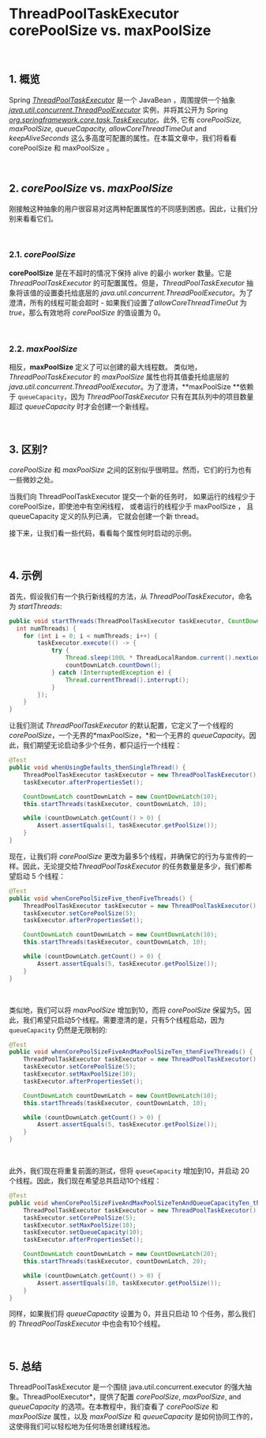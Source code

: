 # ThreadPoolTaskExecutor corePoolSize vs. maxPoolSize

&nbsp;

## 1. 概览

Spring [*ThreadPoolTaskExecutor*](https://docs.spring.io/spring-framework/docs/current/javadoc-api/org/springframework/scheduling/concurrent/ThreadPoolTaskExecutor.html) 是一个 JavaBean ，周围提供一个抽象 [*java.util.concurrent.ThreadPoolExecutor*](https://www.baeldung.com/java-executor-service-tutorial) 实例，并将其公开为 Spring [*org.springframework.core.task.TaskExecutor*](https://docs.spring.io/spring-framework/docs/current/javadoc-api/org/springframework/core/task/TaskExecutor.html)。此外, 它有 *corePoolSize, maxPoolSize, queueCapacity, allowCoreThreadTimeOut* and *keepAliveSeconds* 这么多高度可配置的属性。在本篇文章中，我们将看看  corePoolSize 和 maxPoolSize 。

&nbsp;

## 2. *corePoolSize* vs. *maxPoolSize*

刚接触这种抽象的用户很容易对这两种配置属性的不同感到困惑。因此，让我们分别来看看它们。

&nbsp;

### 2.1. *corePoolSize*

**corePoolSize** 是在不超时的情况下保持 alive 的最小 worker 数量。它是 *ThreadPoolTaskExecutor* 的可配置属性。但是，*ThreadPoolTaskExecutor* 抽象将该值的设置委托给底层的 *java.util.concurrent.ThreadPoolExecutor*。为了澄清，所有的线程可能会超时 - 如果我们设置了*allowCoreThreadTimeOut* 为 *true*，那么有效地将 *corePoolSize* 的值设置为 $0$。

&nbsp;

### 2.2. *maxPoolSize*

相反，**maxPoolSize** 定义了可以创建的最大线程数。 类似地，*ThreadPoolTaskExecutor* 的 *maxPoolSize* 属性也将其值委托给底层的 *java.util.concurrent.ThreadPoolExecutor*。为了澄清，**maxPoolSize **依赖于 `queueCapacity`，因为 *ThreadPoolTaskExecutor* 只有在其队列中的项目数量超过 *queueCapacity* 时才会创建一个新线程。

&nbsp;

## 3. 区别?

*corePoolSize* 和 *maxPoolSize* 之间的区别似乎很明显。然而，它们的行为也有一些微妙之处。

当我们向 ThreadPoolTaskExecutor 提交一个新的任务时， 如果运行的线程少于 corePoolSize，即使池中有空闲线程， 或者运行的线程少于 maxPoolSize ， 且 queueCapacity 定义的队列已满， 它就会创建一个新 thread。

接下来，让我们看一些代码，看看每个属性何时启动的示例。

&nbsp;

## 4. 示例

首先，假设我们有一个执行新线程的方法，从 *ThreadPoolTaskExecutor*，命名为 *startThreads*:

```java
public void startThreads(ThreadPoolTaskExecutor taskExecutor, CountDownLatch countDownLatch, 
  int numThreads) {
    for (int i = 0; i < numThreads; i++) {
        taskExecutor.execute(() -> {
            try {
                Thread.sleep(100L * ThreadLocalRandom.current().nextLong(1, 10));
                countDownLatch.countDown();
            } catch (InterruptedException e) {
                Thread.currentThread().interrupt();
            }
        });
    }
}
```

让我们测试 *ThreadPoolTaskExecutor* 的默认配置，它定义了一个线程的 *corePoolSize*，一个无界的*maxPoolSize，*和一个无界的 *queueCapacity*。因此，我们期望无论启动多少个任务，都只运行一个线程：

```java
@Test
public void whenUsingDefaults_thenSingleThread() {
    ThreadPoolTaskExecutor taskExecutor = new ThreadPoolTaskExecutor();
    taskExecutor.afterPropertiesSet();

    CountDownLatch countDownLatch = new CountDownLatch(10);
    this.startThreads(taskExecutor, countDownLatch, 10);

    while (countDownLatch.getCount() > 0) {
        Assert.assertEquals(1, taskExecutor.getPoolSize());
    }
}
```

现在，让我们将 *corePoolSize* 更改为最多5个线程，并确保它的行为与宣传的一样。因此，无论提交给*ThreadPoolTaskExecutor* 的任务数量是多少，我们都希望启动 5 个线程：

```java
@Test
public void whenCorePoolSizeFive_thenFiveThreads() {
    ThreadPoolTaskExecutor taskExecutor = new ThreadPoolTaskExecutor();
    taskExecutor.setCorePoolSize(5);
    taskExecutor.afterPropertiesSet();

    CountDownLatch countDownLatch = new CountDownLatch(10);
    this.startThreads(taskExecutor, countDownLatch, 10);

    while (countDownLatch.getCount() > 0) {
        Assert.assertEquals(5, taskExecutor.getPoolSize());
    }
}
```

&nbsp;

类似地，我们可以将 *maxPoolSize* 增加到10，而将 *corePoolSize* 保留为5。因此，我们希望只启动5个线程。需要澄清的是，只有5个线程启动，因为 `queueCapacity` 仍然是无限制的:

```java
@Test
public void whenCorePoolSizeFiveAndMaxPoolSizeTen_thenFiveThreads() {
    ThreadPoolTaskExecutor taskExecutor = new ThreadPoolTaskExecutor();
    taskExecutor.setCorePoolSize(5);
    taskExecutor.setMaxPoolSize(10);
    taskExecutor.afterPropertiesSet();

    CountDownLatch countDownLatch = new CountDownLatch(10);
    this.startThreads(taskExecutor, countDownLatch, 10);

    while (countDownLatch.getCount() > 0) {
        Assert.assertEquals(5, taskExecutor.getPoolSize());
    }
}
```

&nbsp;

此外，我们现在将重复前面的测试，但将 `queueCapacity` 增加到10，并启动 20 个线程。因此，我们现在希望总共启动10个线程： 

```java
@Test
public void whenCorePoolSizeFiveAndMaxPoolSizeTenAndQueueCapacityTen_thenTenThreads() {
    ThreadPoolTaskExecutor taskExecutor = new ThreadPoolTaskExecutor();
    taskExecutor.setCorePoolSize(5);
    taskExecutor.setMaxPoolSize(10);
    taskExecutor.setQueueCapacity(10);
    taskExecutor.afterPropertiesSet();

    CountDownLatch countDownLatch = new CountDownLatch(20);
    this.startThreads(taskExecutor, countDownLatch, 20);

    while (countDownLatch.getCount() > 0) {
        Assert.assertEquals(10, taskExecutor.getPoolSize());
    }
}
```

同样，如果我们将 *queueCapactity* 设置为 0，并且只启动 10 个任务，那么我们的 *ThreadPoolTaskExecutor* 中也会有10个线程。

&nbsp;

## 5. 总结

ThreadPoolTaskExecutor 是一个围绕 java.util.concurrent.executor 的强大抽象。ThreadPoolExecutor*，提供了配置  *corePoolSize*, *maxPoolSize*, and *queueCapacity* 的选项。在本教程中，我们查看了 *corePoolSize* 和*maxPoolSize* 属性，以及 *maxPoolSize* 和 *queueCapacity* 是如何协同工作的，这使得我们可以轻松地为任何场景创建线程池。
